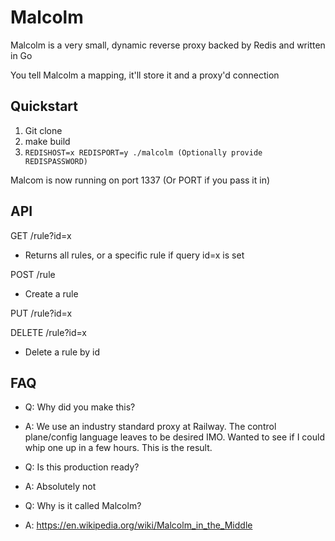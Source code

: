 # Malcolm

Malcolm is a very small, dynamic reverse proxy backed by Redis and written in Go

You tell Malcolm a mapping, it'll store it and a proxy'd connection

## Quickstart

1. Git clone
2. make build
3. `REDISHOST=x REDISPORT=y ./malcolm (Optionally provide REDISPASSWORD)`

Malcom is now running on port 1337 (Or PORT if you pass it in)

## API

GET /rule?id=x

* Returns all rules, or a specific rule if query id=x is set

POST /rule

* Create a rule

PUT /rule?id=x

DELETE /rule?id=x

* Delete a rule by id

## FAQ

* Q: Why did you make this?
* A: We use an industry standard proxy at Railway. The control plane/config language leaves to be desired IMO. Wanted to see if I could whip one up in a few hours. This is the result.

* Q: Is this production ready?
* A: Absolutely not

* Q: Why is it called Malcolm?
* A: https://en.wikipedia.org/wiki/Malcolm_in_the_Middle
